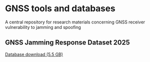 # GNSS tools and databases
A central repository for research materials concerning GNSS receiver vulnerability to jamming and spoofing

## GNSS Jamming Response Dataset 2025
[Database download (5.5 GB)]([https://pages.github.com/](https://lso.fe.uni-lj.si/video/arhiv/GNSS/jamming_dataset_august_2024.json))
